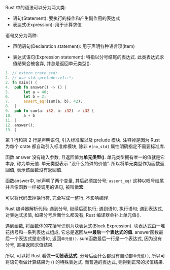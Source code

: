 
Rust 中的语法可以分为两大类: 

* 语句(Statement): 要执行的操作和产生副作用的表达式
* 表达式(Expression): 用于计算求值

语句又分为两种:

* 声明语句(Declaration statement): 用于声明各种语言项(Item)

* 表达式语句(Expression statement): 特指以分号结尾的表达式. 此类表达式求值结果会被舍弃, 并总是返回单元类型().

```rust
1. // extern crate std;
2. // use std::prelude::v1::*;
3. fn main() {
4. 	pub fn answer() -> () {
5. 		let a = 40;
6. 		let b = 2;
7. 		assert_eq!(sum(a, b), 42);
8. 	}
9. 	pub fn sum(a: i32, b: i32) -> i32 {
10.	 	a + b
11.	}
12.	answer();
13. }
```

第 1 行和第 2 行是声明语句, 引入标准库以及 prelude 模块. 注释掉是因为 Rust 为每个 crate 都自动引入标准库模块, 除非 `#[no_std]` 属性明确指定不需要标准库.

函数 answer 没有输入参数, 且返回值为**单元类型()**. 单元类型拥有唯一的值就是它本身, 称为单元值. 单元类型表示 "没什么特殊的价值". 所以将单元类型作为函数返回值, 表示该函数没有返回值.

函数answer中, let声明了两个变量, 其后必须加分号; `assert_eq!` 这种以叹号结尾并且像函数一样被调用的语句, 被叫做**宏**.

可以将代码去掉换行符, 完全写成一整行, 不影响编译.

Rust 编译器解析代码: 遇到分号, 继续后面执行; 遇到语句, 执行语句; 遇到表达式, 对表达式求值, 如果分号后面什么都没有, Rust 编译器会补上单元值().

遇到函数, 将函数体的花括号识别为块表达式(Block Expression). 块表达式由一堆花括号和一系列表达式组成, 它总是返回块中**最后一个表达式的值**. answer函数最后一个表达式是宏语句, 返回`单元值()`. sum函数最后一行是一个表达式, 因为没有分号, 直接返回求值结果.

所以, 可以将 Rust 看做**一切皆表达式**. 分号后面什么都没有自动部`单元值()`, 所以可将语句看做计算结果为 () 的特殊表达式. 而普通的表达式, 则得到正常的求值结果.




